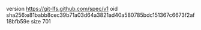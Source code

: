 version https://git-lfs.github.com/spec/v1
oid sha256:e81babb8cec39b71a03d64a3821ad40a580785bdc151367c6673f2af18bfb59e
size 701

